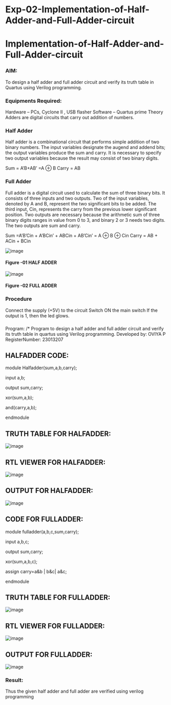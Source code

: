 # Exp-02-Implementation-of-Half-Adder-and-Full-Adder-circuit

# Implementation-of-Half-Adder-and-Full-Adder-circuit
### AIM:
To design a half adder and full adder circuit and verify its truth table in Quartus using Verilog programming.

### Equipments Required:
Hardware – PCs, Cyclone II , USB flasher
Software – Quartus prime
Theory
Adders are digital circuits that carry out addition of numbers.

### Half Adder
Half adder is a combinational circuit that performs simple addition of two binary numbers. The input variables designate the augend and addend bits; the output variables produce the sum and carry. It is necessary to specify two output variables because the result may consist of two binary digits.

Sum = A’B+AB’ =A ⊕ B Carry = AB

### Full Adder
Full adder is a digital circuit used to calculate the sum of three binary bits. It consists of three inputs and two outputs. Two of the input variables, denoted by A and B, represent the two significant bits to be added. The third input, Cin, represents the carry from the previous lower significant position. Two outputs are necessary because the arithmetic sum of three binary digits ranges in value from 0 to 3, and binary 2 or 3 needs two digits. The two outputs are sum and carry.

Sum =A’B’Cin + A’BCin’ + ABCin + AB’Cin’ = A ⊕ B ⊕ Cin Carry = AB + ACin + BCin

 ![image](https://user-images.githubusercontent.com/36288975/163552156-a13e5a56-c638-4110-97d9-8896907c8d25.png)

#### Figure -01 HALF ADDER 


![image](https://user-images.githubusercontent.com/36288975/163552057-b3547877-6d07-45b4-b7e0-bcfebfad9e1d.png)

#### Figure -02 FULL ADDER 

### Procedure

Connect the supply (+5V) to the circuit
Switch ON the main switch
If the output is 1, then the led glows.
### 
Program:
/*
Program to design a half adder and full adder circuit and verify its truth table in quartus using Verilog programming.
Developed by: OVIYA P
RegisterNumber:  23013207

## HALFADDER CODE:

module Halfadder(sum,a,b,carry);

input a,b;

output sum,carry;

xor(sum,a,b);

and(carry,a,b);

endmodule

## TRUTH TABLE FOR HALFADDER:

![image](https://github.com/Oviya24032K6/Exp-02-Implementation-of-Half-Adder-and-Full-Adder-circuit/assets/147139999/b78f1155-a978-4332-87c3-43dc2ad8c540)

## RTL VIEWER FOR HALFADDER:

![image](https://github.com/Oviya24032K6/Exp-02-Implementation-of-Half-Adder-and-Full-Adder-circuit/assets/147139999/f040d1d6-8d5f-4002-986c-7e764397962b)

## OUTPUT FOR HALFADDER:

![image](https://github.com/Oviya24032K6/Exp-02-Implementation-of-Half-Adder-and-Full-Adder-circuit/assets/147139999/e43d3836-8bd2-492d-b9bf-64d88da17c59)

## CODE FOR FULLADDER:

module fulladder(a,b,c,sum,carry);

input a,b,c;

output sum,carry;

xor(sum,a,b,c);

assign carry=a&b | b&c| a&c;

endmodule

## TRUTH TABLE FOR FULLADDER:

![image](https://github.com/Oviya24032K6/Exp-02-Implementation-of-Half-Adder-and-Full-Adder-circuit/assets/147139999/ff754a1c-68e9-4848-9eb4-09b97b81708a)

## RTL VIEWER FOR FULLADDER:

![image](https://github.com/Oviya24032K6/Exp-02-Implementation-of-Half-Adder-and-Full-Adder-circuit/assets/147139999/5a28cb14-7807-4be8-88c2-9eeba16489bd)

## OUTPUT FOR FULLADDER:
![image](https://github.com/Oviya24032K6/Exp-02-Implementation-of-Half-Adder-and-Full-Adder-circuit/assets/147139999/0a90102c-f677-425a-a2a5-72a26ac534ed)


### Result:

Thus the given half adder and full adder are verified using verilog programming
